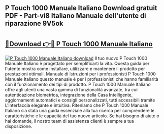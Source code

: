 ## P Touch 1000 Manuale Italiano Download gratuit PDF - Part-vi8 Italiano Manuale dell'utente di riparazione 9V5ok

# <h2><a href="http://dfgde6.blite.top/?on=P+Touch+1000+Manuale+Italiano">🔗Download 👉🔴 P Touch 1000 Manuale Italiano</a></h2>

[![P Touch 1000 Manuale Italiano download](https://i.imgur.com/lujVjoI.png)](http://dfgde6.blite.top/?on=P+Touch+1000+Manuale+Italiano)
Il tuo nuovo P Touch 1000 Manuale Italiano è progettato per semplificarti la vita. Questa guida per l'utente mostra come installare, utilizzare e mantenere il prodotto per prestazioni ottimali. Manuale di Istruzioni per i professionisti P Touch 1000 Manuale Italiano questo manuale è per i professionisti che hanno familiarità con il funzionamento dei tipi di prodotto. P Touch 1000 Manuale Italiano offre agli utenti una vasta gamma di funzionalità avanzate, tra cui autenticazione biometrica, integrazione della Casa Intelligente, aggiornamenti automatici e consigli personalizzati, tutti accessibili tramite L'interfaccia elegante e intuitiva. Riteniamo che P Touch 1000 Manuale Italiano sia stata una guida essenziale alla tua ricerca per comprendere le caratteristiche e le capacità del tuo nuovo articolo. Se hai bisogno di aiuto o hai domande, il nostro team di assistenza clienti è sempre a tua disposizione.
